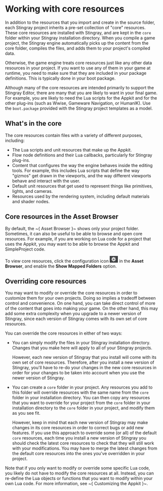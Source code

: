 # Working with core resources

In addition to the resources that you import and create in the source folder, each Stingray project inherits a pre-set collection of "core" resources. These core resources are installed with Stingray, and are kept in the `core` folder within your Stingray installation directory. When you compile a game project, the Stingray engine automatically picks up the content from the core folder, compiles the files, and adds them to your project's compiled data.

Otherwise, the game engine treats core resources just like any other data resources in your project. If you want to use any of them in your game at runtime, you need to make sure that they are included in your package definitions. This is typically done in your boot package.

Although many of the core resources are intended primarily to support the Stingray Editor, there are many that you are likely to want in your final game. For example, you are likely to need the Lua scripts for the Appkit and for the other plug-ins (such as Wwise, Gameware Navigation, or HumanIK). Use the `boot.package` provided with the Stingray project templates as a model.

## What's in the core

The core resources contain files with a variety of different purposes, including:

-	The Lua scripts and unit resources that make up the Appkit.
-	Flow node definitions and their Lua callbacks, particularly for Stingray plug-ins.
-	Content that configures the way the engine behaves inside the editing tools. For example, this includes Lua scripts that define the way "gizmos" get drawn in the viewports, and the way different viewports behave and interact with the user.
-	Default unit resources that get used to represent things like primitives, lights, and cameras.
-	Resources used by the rendering system, including default materials and shader nodes.

## Core resources in the Asset Browser

By default, the ~{ Asset Browser }~ shows only your project folder. Sometimes, it can also be useful to be able to browse and open core resources. For example, if you are working on Lua code for a project that uses the Appkit, you may want to be able to browse the Appkit and SimpleProject code.

To view core resources, click the configuration icon ![Configuration](../images/icon_gear.png) in the **Asset Browser**, and enable the **Show Mapped Folders** option.

## Overriding core resources

You may want to modify or override the core resources in order to customize them for your own projects. Doing so implies a tradeoff between control and convenience. On one hand, you can take direct control of more of the content that goes into making your game. On the other hand, this may add some extra complexity when you upgrade to a newer version of Stingray, since each version of Stingray comes with its own set of core resources.

You can override the core resources in either of two ways:

-	You can simply modify the files in your Stingray installation directory. Changes that you make here will apply to all of your Stingray projects.

	However, each new version of Stingray that you install will come with its own set of core resources. Therefore, after you install a new version of Stingray, you'll have to re-do your changes in the new core resources in order for your changes to be taken into account when you use the newer version of Stingray.

-	You can create a `core` folder in your project. Any resources you add to this folder will override resources with the same name from the `core` folder in your installation directory. You can then copy any resources that you want to override for your project from the `core` folder in your installation directory to the `core` folder in your project, and modify them as you see fit.

	However, keep in mind that each new version of Stingray may make changes in its core resources in order to correct bugs or add new features. If you use this approach to override some (or all) of the default `core` resources, each time you install a new version of Stingray you should check the latest core resources to check that they will still work with your modifications. You may have to merge the latest changes from the default core resources into the ones you've overridden in your project.

Note that if you only want to modify or override some specific Lua code, you likely do not have to modify the core resources at all. Instead, you can re-define the Lua objects or functions that you want to modify within your own Lua code. For more information, see ~{ Customizing the Appkit
 }~.
